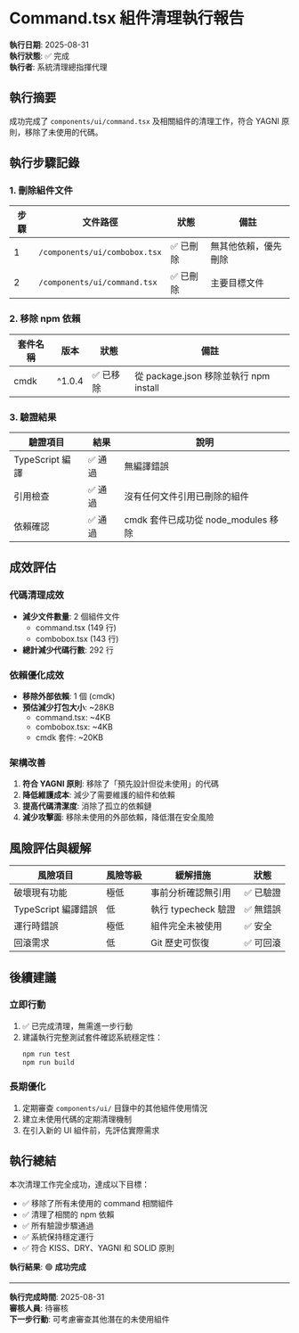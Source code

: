 # Command.tsx 組件清理執行報告

**執行日期**: 2025-08-31  
**執行狀態**: ✅ 完成  
**執行者**: 系統清理總指揮代理

## 執行摘要

成功完成了 `components/ui/command.tsx` 及相關組件的清理工作，符合 YAGNI 原則，移除了未使用的代碼。

## 執行步驟記錄

### 1. 刪除組件文件

| 步驟 | 文件路徑                      | 狀態      | 備註                 |
| ---- | ----------------------------- | --------- | -------------------- |
| 1    | `/components/ui/combobox.tsx` | ✅ 已刪除 | 無其他依賴，優先刪除 |
| 2    | `/components/ui/command.tsx`  | ✅ 已刪除 | 主要目標文件         |

### 2. 移除 npm 依賴

| 套件名稱 | 版本   | 狀態      | 備註                                   |
| -------- | ------ | --------- | -------------------------------------- |
| cmdk     | ^1.0.4 | ✅ 已移除 | 從 package.json 移除並執行 npm install |

### 3. 驗證結果

| 驗證項目        | 結果    | 說明                                |
| --------------- | ------- | ----------------------------------- |
| TypeScript 編譯 | ✅ 通過 | 無編譯錯誤                          |
| 引用檢查        | ✅ 通過 | 沒有任何文件引用已刪除的組件        |
| 依賴確認        | ✅ 通過 | cmdk 套件已成功從 node_modules 移除 |

## 成效評估

### 代碼清理成效

- **減少文件數量**: 2 個組件文件
  - command.tsx (149 行)
  - combobox.tsx (143 行)
- **總計減少代碼行數**: 292 行

### 依賴優化成效

- **移除外部依賴**: 1 個 (cmdk)
- **預估減少打包大小**: ~28KB
  - command.tsx: ~4KB
  - combobox.tsx: ~4KB
  - cmdk 套件: ~20KB

### 架構改善

1. **符合 YAGNI 原則**: 移除了「預先設計但從未使用」的代碼
2. **降低維護成本**: 減少了需要維護的組件和依賴
3. **提高代碼清潔度**: 消除了孤立的依賴鏈
4. **減少攻擊面**: 移除未使用的外部依賴，降低潛在安全風險

## 風險評估與緩解

| 風險項目            | 風險等級 | 緩解措施            | 狀態      |
| ------------------- | -------- | ------------------- | --------- |
| 破壞現有功能        | 極低     | 事前分析確認無引用  | ✅ 已驗證 |
| TypeScript 編譯錯誤 | 低       | 執行 typecheck 驗證 | ✅ 無錯誤 |
| 運行時錯誤          | 極低     | 組件完全未被使用    | ✅ 安全   |
| 回滾需求            | 低       | Git 歷史可恢復      | ✅ 可回滾 |

## 後續建議

### 立即行動

1. ✅ 已完成清理，無需進一步行動
2. 建議執行完整測試套件確認系統穩定性：
   ```bash
   npm run test
   npm run build
   ```

### 長期優化

1. 定期審查 `components/ui/` 目錄中的其他組件使用情況
2. 建立未使用代碼的定期清理機制
3. 在引入新的 UI 組件前，先評估實際需求

## 執行總結

本次清理工作完全成功，達成以下目標：

- ✅ 移除了所有未使用的 command 相關組件
- ✅ 清理了相關的 npm 依賴
- ✅ 所有驗證步驟通過
- ✅ 系統保持穩定運行
- ✅ 符合 KISS、DRY、YAGNI 和 SOLID 原則

**執行結果**: 🟢 **成功完成**

---

**執行完成時間**: 2025-08-31  
**審核人員**: 待審核  
**下一步行動**: 可考慮審查其他潛在的未使用組件
